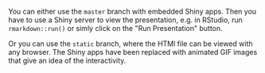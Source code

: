 You can either use the `master` branch with embedded Shiny apps. Then you have to
use a Shiny server to view the presentation, e.g. in RStudio, run `rmarkdown::run()`
or simly click on the "Run Presentation" button.

Or you can use the `static` branch, where the HTMl file can be viewed with any
browser. The Shiny apps have been replaced with animated GIF images that give
an idea of the interactivity.
